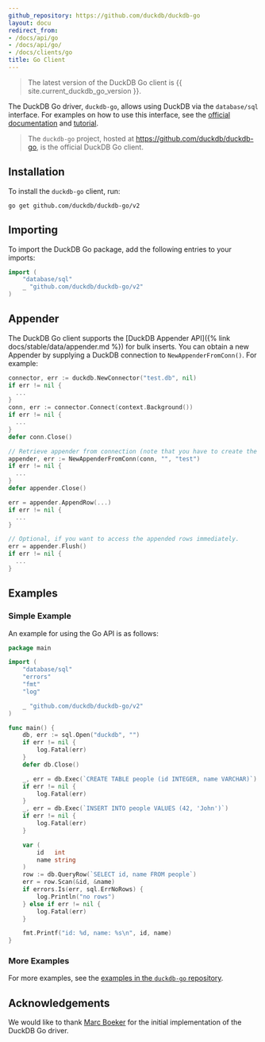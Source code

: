 ```yaml
---
github_repository: https://github.com/duckdb/duckdb-go
layout: docu
redirect_from:
- /docs/api/go
- /docs/api/go/
- /docs/clients/go
title: Go Client
---
```


> The latest version of the DuckDB Go client is {{ site.current_duckdb_go_version }}.

The DuckDB Go driver, `duckdb-go`, allows using DuckDB via the `database/sql` interface.
For examples on how to use this interface, see the [official documentation](https://pkg.go.dev/database/sql) and [tutorial](https://go.dev/doc/tutorial/database-access).

> The `duckdb-go` project, hosted at <https://github.com/duckdb/duckdb-go>, is the official DuckDB Go client.

## Installation

To install the `duckdb-go` client, run:

```batch
go get github.com/duckdb/duckdb-go/v2
```

## Importing

To import the DuckDB Go package, add the following entries to your imports:

```go
import (
	"database/sql"
	_ "github.com/duckdb/duckdb-go/v2"
)
```

## Appender

The DuckDB Go client supports the [DuckDB Appender API]({% link docs/stable/data/appender.md %}) for bulk inserts. You can obtain a new Appender by supplying a DuckDB connection to `NewAppenderFromConn()`. For example:

```go
connector, err := duckdb.NewConnector("test.db", nil)
if err != nil {
  ...
}
conn, err := connector.Connect(context.Background())
if err != nil {
  ...
}
defer conn.Close()

// Retrieve appender from connection (note that you have to create the table 'test' beforehand).
appender, err := NewAppenderFromConn(conn, "", "test")
if err != nil {
  ...
}
defer appender.Close()

err = appender.AppendRow(...)
if err != nil {
  ...
}

// Optional, if you want to access the appended rows immediately.
err = appender.Flush()
if err != nil {
  ...
}
```

## Examples

### Simple Example

An example for using the Go API is as follows:

```go
package main

import (
	"database/sql"
	"errors"
	"fmt"
	"log"

	_ "github.com/duckdb/duckdb-go/v2"
)

func main() {
	db, err := sql.Open("duckdb", "")
	if err != nil {
		log.Fatal(err)
	}
	defer db.Close()

	_, err = db.Exec(`CREATE TABLE people (id INTEGER, name VARCHAR)`)
	if err != nil {
		log.Fatal(err)
	}
	_, err = db.Exec(`INSERT INTO people VALUES (42, 'John')`)
	if err != nil {
		log.Fatal(err)
	}

	var (
		id   int
		name string
	)
	row := db.QueryRow(`SELECT id, name FROM people`)
	err = row.Scan(&id, &name)
	if errors.Is(err, sql.ErrNoRows) {
		log.Println("no rows")
	} else if err != nil {
		log.Fatal(err)
	}

	fmt.Printf("id: %d, name: %s\n", id, name)
}
```

### More Examples

For more examples, see the [examples in the `duckdb-go` repository](https://github.com/duckdb/duckdb-go/tree/main/examples).

## Acknowledgements

We would like to thank [Marc Boeker](https://github.com/marcboeker) for the initial implementation of the DuckDB Go driver.
